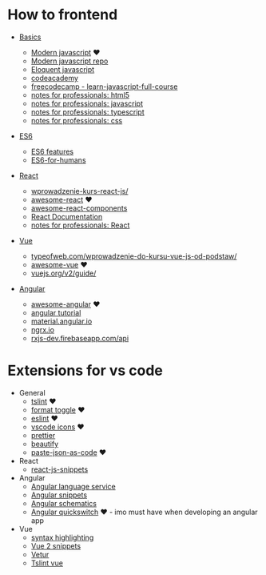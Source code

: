 # How to frontend

-   [Basics](#basics)
    -   [Modern javascript](https://javascript.info/) :heart:
    -   [Modern javascript repo](https://github.com/javascript-tutorial/en.javascript.info) 
    -   [Eloquent javascript](https://eloquentjavascript.net/)
    -   [codeacademy](https://www.codecademy.com/catalog/language/javascript)
    -   [freecodecamp - learn-javascript-full-course](https://www.freecodecamp.org/news/learn-javascript-full-course/)
    -   [notes for professionals: html5](https://books.goalkicker.com/HTML5Book/) 
    -   [notes for professionals: javascript](https://books.goalkicker.com/JavaScriptBook/) 
    -   [notes for professionals: typescript](https://books.goalkicker.com/TypeScriptBook2/) 
    -   [notes for professionals: css](https://books.goalkicker.com/CSSBook/) 


-   [ES6](https://github.com/lukehoban/es6features)
    - [ES6 features](https://github.com/lukehoban/es6features) 
    - [ES6-for-humans](https://github.com/metagrover/ES6-for-humans) 
-   [React](#react)
    -   [wprowadzenie-kurs-react-js/](https://typeofweb.com/wprowadzenie-kurs-react-js/)
    -   [awesome-react](https://github.com/enaqx/awesome-react) :heart:
    -   [awesome-react-components](https://github.com/brillout/awesome-react-components)
    -   [React Documentation](https://reactjs.org/docs) 
    -   [notes for professionals: React](https://books.goalkicker.com/ReactJSBook/) 
-   [Vue](#vue)
    - [typeofweb.com/wprowadzenie-do-kursu-vue-js-od-podstaw/](https://typeofweb.com/wprowadzenie-do-kursu-vue-js-od-podstaw/)
    - [awesome-vue](https://github.com/vuejs/awesome-vue) :heart:
    - [vuejs.org/v2/guide/](https://vuejs.org/v2/guide/)
-   [Angular](#angular)
    - [awesome-angular](https://github.com/PatrickJS/awesome-angular) :heart:
    - [angular tutorial](https://angular.io/tutorial)
    - [material.angular.io](https://material.angular.io/)
    - [ngrx.io](https://ngrx.io/)
    - [rxjs-dev.firebaseapp.com/api](https://rxjs-dev.firebaseapp.com/api)



# Extensions for vs code

-   General
    - [tslint](https://marketplace.visualstudio.com/items?itemName=ms-vscode.vscode-typescript-tslint-plugin) :heart:
    - [format toggle](https://marketplace.visualstudio.com/items?itemName=tombonnike.vscode-status-bar-format-toggle) :heart: 
    - [eslint](https://marketplace.visualstudio.com/items?itemName=dbaeumer.vscode-eslint) :heart:
    - [vscode icons](https://marketplace.visualstudio.com/items?itemName=vscode-icons-team.vscode-icons) :heart: 
    - [prettier](https://marketplace.visualstudio.com/items?itemName=esbenp.prettier-vscode)
    - [beautify](https://marketplace.visualstudio.com/items?itemName=HookyQR.beautify)
    - [paste-json-as-code](https://marketplace.visualstudio.com/items?itemName=quicktype.quicktype) :heart:
-   React
    - [react-js-snippets](https://marketplace.visualstudio.com/items?itemName=dsznajder.es7-react-js-snippets)
-   Angular
    - [Angular language service](https://marketplace.visualstudio.com/items?itemName=Angular.ng-template) 
    - [Angular snippets](https://marketplace.visualstudio.com/items?itemName=johnpapa.Angular2)
    - [Angular schematics](https://marketplace.visualstudio.com/items?itemName=cyrilletuzi.angular-schematics) 
    - [Angular quickswitch](https://marketplace.visualstudio.com/items?itemName=erhise.vs-ng-quick-switch) :heart: - imo must have when developing an angular app
-   Vue
    - [syntax highlighting](https://marketplace.visualstudio.com/items?itemName=jcbuisson.vue)
    - [Vue 2 snippets](https://marketplace.visualstudio.com/items?itemName=hollowtree.vue-snippets)
    - [Vetur](https://marketplace.visualstudio.com/items?itemName=octref.vetur)
    - [Tslint vue](https://marketplace.visualstudio.com/items?itemName=prograhammer.tslint-vue)
